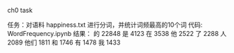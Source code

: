 ch0 task

任务：对语料 happiness.txt 进行分词，并统计词频最高的10个词
代码: WordFrequency.ipynb
结果：
的 22848
是 4123
在 3538
他 2522
了 2288
人 2089
他们 1811
和 1746
有 1478
我 1433